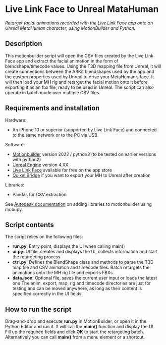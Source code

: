 # Live Link Face to Unreal MataHuman
*Retarget facial animations recorded with the Live Link Face app onto an Unreal MetaHuman character, using MotionBuilder and Python.*

## Description
This motionbuilder script will open the CSV files created by the Live Link Face app and extract the facial animation in the form of blendshape/timecode values. Using the T3D mapping file from Unreal, it will create connections between the ARKit blendshapes used by the app and the custom properties used by Unreal to drive your MetaHuman’s face. It will then load your MH rig and retarget the facial motion onto it before exporting it as an fbx file, ready to be used in Unreal. The script can also operate in batch mode over multiple CSV files.

## Requirements and installation
Hardware:
+ An iPhone 10 or superior (supported by Live Link Face) and connected to the same network or to the PC via USB.

Software:
+ [Motionbuilder](https://www.autodesk.com/products/motionbuilder/) version 2022 / python3 (to be tested on earlier versions with python2)
+ [Unreal Engine](https://www.unrealengine.com/en-US/) version 4.XX
+ [Live Link Face](https://apps.apple.com/us/app/live-link-face/id1495370836) available for free on the app store
+ [Quixel Bridge](https://quixel.com/bridge) if you want to export your MH to Unreal after creation

Libraries:
+ Pandas for CSV extraction

See [Autodesk documentation](https://knowledge.autodesk.com/support/motionbuilder/learn-explore/caas/CloudHelp/cloudhelp/2022/ENU/MotionBuilder/files/GUID-46E090C5-34AD-4E26-872F-F7D21DC57C74-htm.html) on adding libraries to motionbuilder using mobupy.

## Script contents
The script relies on the following files:
+ **run.py**: Entry point, displays the UI when calling main()
+ **ui.py**: UI file, creates and displays the UI, collects information and start the retargeting process
+ **ctrl.py**: Defines the BlendShape class and methods to parse the T3D map file and CSV animation and timecode files. Batch retargets the animations onto the MH rig file and exports FBXs.
+ **data.json**: Optional file, saves the current user input or loads the latest one
The anim, export, map, rig and timecode directories are just for testing and can be moved anywhere, as long as their content is specified correctly in the UI fields.

## How to run the script
Drag-and-drop and execute **run.py** in MotionBuilder, or open it in the Python Editor and run it. It will call the **main()** function and display the UI. Fill up the required fields and click **OK** to start the retargeting batch.
Alternatively you can call **main()** from a menu element or a shortcut.

